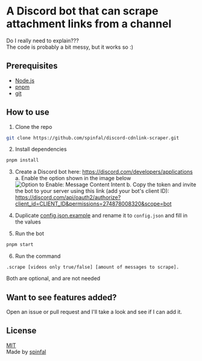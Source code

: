 # A Discord bot that can scrape attachment links from a channel
Do I really need to explain???\
The code is probably a bit messy, but it works so :)

## Prerequisites
- [Node.js](https://nodejs.org/en/)
- [pnpm](https://pnpm.io/installation)
- [git](https://git-scm.com/downloads)

## How to use
1. Clone the repo
```bash
git clone https://github.com/spinfal/discord-cdnlink-scraper.git
```
2. Install dependencies
```bash
pnpm install
```
3. Create a Discord bot here: https://discord.com/developers/applications \
  a. Enable the option shown in the image below\
  ![Option to Enable: Message Content Intent](https://cdn.spin.rip/r/firefox_3037402965.png)
  b. Copy the token and invite the bot to your server using this link (add your bot's client ID): https://discord.com/api/oauth2/authorize?client_id=CLIENT_ID&permissions=274878008320&scope=bot
  
4. Duplicate [config.json.example](config.json.example) and rename it to `config.json` and fill in the values
5. Run the bot
```bash
pnpm start
```
6. Run the command
```
.scrape [videos only true/false] [amount of messages to scrape].
```
Both are optional, and are not needed

## Want to see features added?
Open an issue or pull request and I'll take a look and see if I can add it.

## License
[MIT](LICENSE)\
Made by [spinfal](https://out.spin.rip/home)
